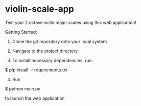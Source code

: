 # violin-scale-app
Test your 2 octave violin major scales using this web application!

Getting Started:
1. Clone the git repository onto your local system

2. Navigate to the project directory

3. To install necessary dependencies, run:

$ pip install -r requirements.txt

4. Run:

$ python main.py 

to launch the web application
